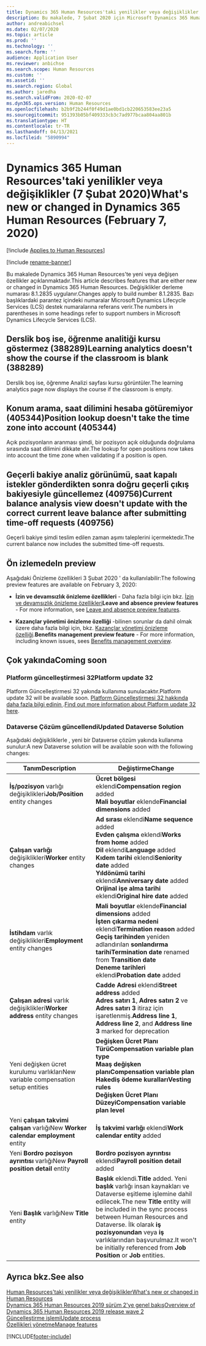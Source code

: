 ```yaml
---
title: Dynamics 365 Human Resources'taki yenilikler veya değişiklikler (7 Şubat 2020)
description: Bu makalede, 7 Şubat 2020 için Microsoft Dynamics 365 Human Resources'taki yeni veya değişen özellikler açıklanmaktadır.
author: andreabichsel
ms.date: 02/07/2020
ms.topic: article
ms.prod: ''
ms.technology: ''
ms.search.form: ''
audience: Application User
ms.reviewer: anbichse
ms.search.scope: Human Resources
ms.custom: ''
ms.assetid: ''
ms.search.region: Global
ms.author: jaredha
ms.search.validFrom: 2020-02-07
ms.dyn365.ops.version: Human Resources
ms.openlocfilehash: b2b9f2b244f0f49d1ae0bd1cb220653583ee23a5
ms.sourcegitcommit: 951393b05bf409333cb3c7ad977bcaa804aa801b
ms.translationtype: HT
ms.contentlocale: tr-TR
ms.lasthandoff: 04/13/2021
ms.locfileid: "5890994"
---
```

# <a name="whats-new-or-changed-in-dynamics-365-human-resources-february-7-2020"></a><span data-ttu-id="c360c-103">Dynamics 365 Human Resources'taki yenilikler veya değişiklikler (7 Şubat 2020)</span><span class="sxs-lookup"><span data-stu-id="c360c-103">What's new or changed in Dynamics 365 Human Resources (February 7, 2020)</span></span>

[!include [Applies to Human Resources](../includes/applies-to-hr.md)]

[!include [rename-banner](~/includes/cc-data-platform-banner.md)]

<span data-ttu-id="c360c-104">Bu makalede Dynamics 365 Human Resources'te yeni veya değişen özellikler açıklanmaktadır.</span><span class="sxs-lookup"><span data-stu-id="c360c-104">This article describes features that are either new or changed in Dynamics 365 Human Resources.</span></span> <span data-ttu-id="c360c-105">Değişiklikler derleme numarası 8.1.2835 uygulanır.</span><span class="sxs-lookup"><span data-stu-id="c360c-105">Changes apply to build number 8.1.2835.</span></span> <span data-ttu-id="c360c-106">Bazı başlıklardaki parantez içindeki numaralar Microsoft Dynamics Lifecycle Services (LCS) destek numaralarına referans verir.</span><span class="sxs-lookup"><span data-stu-id="c360c-106">The numbers in parentheses in some headings refer to support numbers in Microsoft Dynamics Lifecycle Services (LCS).</span></span>

## <a name="learning-analytics-doesnt-show-the-course-if-the-classroom-is-blank-388289"></a><span data-ttu-id="c360c-107">Derslik boş ise, öğrenme analitiği kursu göstermez (388289)</span><span class="sxs-lookup"><span data-stu-id="c360c-107">Learning analytics doesn't show the course if the classroom is blank (388289)</span></span>

<span data-ttu-id="c360c-108">Derslik boş ise, öğrenme Analizi sayfası kursu görüntüler.</span><span class="sxs-lookup"><span data-stu-id="c360c-108">The learning analytics page now displays the course if the classroom is empty.</span></span>

## <a name="position-lookup-doesnt-take-the-time-zone-into-account-405344"></a><span data-ttu-id="c360c-109">Konum arama, saat dilimini hesaba götüremiyor (405344)</span><span class="sxs-lookup"><span data-stu-id="c360c-109">Position lookup doesn't take the time zone into account (405344)</span></span>

<span data-ttu-id="c360c-110">Açık pozisyonların aranması şimdi, bir pozisyon açık olduğunda doğrulama sırasında saat dilimini dikkate alır.</span><span class="sxs-lookup"><span data-stu-id="c360c-110">The lookup for open positions now takes into account the time zone when validating if a position is open.</span></span>

## <a name="current-balance-analysis-view-doesnt-update-with-the-correct-current-leave-balance-after-submitting-time-off-requests-409756"></a><span data-ttu-id="c360c-111">Geçerli bakiye analiz görünümü, saat kapalı istekler gönderdikten sonra doğru geçerli çıkış bakiyesiyle güncellemez (409756)</span><span class="sxs-lookup"><span data-stu-id="c360c-111">Current balance analysis view doesn't update with the correct current leave balance after submitting time-off requests (409756)</span></span>

<span data-ttu-id="c360c-112">Geçerli bakiye şimdi teslim edilen zaman aşımı taleplerini içermektedir.</span><span class="sxs-lookup"><span data-stu-id="c360c-112">The current balance now includes the submitted time-off requests.</span></span>

## <a name="in-preview"></a><span data-ttu-id="c360c-113">Ön izlemede</span><span class="sxs-lookup"><span data-stu-id="c360c-113">In preview</span></span>

<span data-ttu-id="c360c-114">Aşağıdaki Önizleme özellikleri 3 Şubat 2020 ' da kullanılabilir:</span><span class="sxs-lookup"><span data-stu-id="c360c-114">The following preview features are available on February 3, 2020:</span></span>

- <span data-ttu-id="c360c-115">**İzin ve devamsızlık önizleme özellikleri** - Daha fazla bilgi için bkz. [İzin ve devamsızlık önizleme özellikleri](hr-leave-and-absence-overview.md?leave-and-absence-preview-features)</span><span class="sxs-lookup"><span data-stu-id="c360c-115">**Leave and absence preview features** - For more information, see [Leave and absence preview features](hr-leave-and-absence-overview.md?leave-and-absence-preview-features).</span></span>

- <span data-ttu-id="c360c-116">**Kazançlar yönetimi önizleme özelliği** -bilinen sorunlar da dahil olmak üzere daha fazla bilgi için, bkz. [Kazançlar yönetimi önizleme özelliği](hr-benefits-management-overview.md).</span><span class="sxs-lookup"><span data-stu-id="c360c-116">**Benefits management preview feature** - For more information, including known issues, sees [Benefits management overview](hr-benefits-management-overview.md).</span></span>

## <a name="coming-soon"></a><span data-ttu-id="c360c-117">Çok yakında</span><span class="sxs-lookup"><span data-stu-id="c360c-117">Coming soon</span></span>

### <a name="platform-update-32"></a><span data-ttu-id="c360c-118">Platform güncelleştirmesi 32</span><span class="sxs-lookup"><span data-stu-id="c360c-118">Platform update 32</span></span> 

<span data-ttu-id="c360c-119">Platform Güncelleştirmesi 32 yakında kullanıma sunulacaktır.</span><span class="sxs-lookup"><span data-stu-id="c360c-119">Platform update 32 will be available soon.</span></span> <span data-ttu-id="c360c-120">[Platform Güncelleştirmesi 32 hakkında daha fazla bilgi edinin ](../fin-ops-core/dev-itpro/get-started/whats-new-platform-update-32.md).</span><span class="sxs-lookup"><span data-stu-id="c360c-120">[Find out more information about Platform update 32 here](../fin-ops-core/dev-itpro/get-started/whats-new-platform-update-32.md).</span></span>

### <a name="updated-dataverse-solution"></a><span data-ttu-id="c360c-121">Dataverse Çözüm güncellendi</span><span class="sxs-lookup"><span data-stu-id="c360c-121">Updated Dataverse Solution</span></span>

<span data-ttu-id="c360c-122">Aşağıdaki değişikliklerle , yeni bir Dataverse çözüm yakında kullanıma sunulur:</span><span class="sxs-lookup"><span data-stu-id="c360c-122">A new Dataverse solution will be available soon with the following changes:</span></span>

| <span data-ttu-id="c360c-123">Tanım</span><span class="sxs-lookup"><span data-stu-id="c360c-123">Description</span></span> | <span data-ttu-id="c360c-124">Değiştirme</span><span class="sxs-lookup"><span data-stu-id="c360c-124">Change</span></span> |
| ----------------------------------------- | --- |
| <span data-ttu-id="c360c-125">**İş/pozisyon** varlığı değişiklikleri</span><span class="sxs-lookup"><span data-stu-id="c360c-125">**Job/Position** entity changes</span></span> | <span data-ttu-id="c360c-126">**Ücret bölgesi** eklendi</span><span class="sxs-lookup"><span data-stu-id="c360c-126">**Compensation region** added</span></span></br><span data-ttu-id="c360c-127">**Mali boyutlar** eklende</span><span class="sxs-lookup"><span data-stu-id="c360c-127">**Financial dimensions** added</span></span> |
| <span data-ttu-id="c360c-128">**Çalışan varlığı** değişiklikleri</span><span class="sxs-lookup"><span data-stu-id="c360c-128">**Worker** entity changes</span></span> | <span data-ttu-id="c360c-129">**Ad sırası** eklendi</span><span class="sxs-lookup"><span data-stu-id="c360c-129">**Name sequence** added</span></span></br><span data-ttu-id="c360c-130">**Evden çalışma** eklendi</span><span class="sxs-lookup"><span data-stu-id="c360c-130">**Works from home** added</span></span></br><span data-ttu-id="c360c-131">**Dil** eklendi</span><span class="sxs-lookup"><span data-stu-id="c360c-131">**Language** added</span></span></br><span data-ttu-id="c360c-132">**Kıdem tarihi** eklendi</span><span class="sxs-lookup"><span data-stu-id="c360c-132">**Seniority date** added</span></span></br><span data-ttu-id="c360c-133">**Yıldönümü tarihi** eklendi</span><span class="sxs-lookup"><span data-stu-id="c360c-133">**Anniversary date** added</span></span></br><span data-ttu-id="c360c-134">**Orijinal işe alma tarihi** eklendi</span><span class="sxs-lookup"><span data-stu-id="c360c-134">**Original hire date** added</span></span> |
| <span data-ttu-id="c360c-135">**İstihdam** varlık değişiklikleri</span><span class="sxs-lookup"><span data-stu-id="c360c-135">**Employment** entity changes</span></span> | <span data-ttu-id="c360c-136">**Mali boyutlar** eklende</span><span class="sxs-lookup"><span data-stu-id="c360c-136">**Financial dimensions** added</span></span></br><span data-ttu-id="c360c-137">**İşten çıkarma nedeni** eklendi</span><span class="sxs-lookup"><span data-stu-id="c360c-137">**Termination reason** added</span></span></br><span data-ttu-id="c360c-138">**Geçiş tarihinden** yeniden adlandırılan **sonlandırma tarihi**</span><span class="sxs-lookup"><span data-stu-id="c360c-138">**Termination date** renamed from **Transition date**</span></span></br><span data-ttu-id="c360c-139">**Deneme tarihleri** eklendi</span><span class="sxs-lookup"><span data-stu-id="c360c-139">**Probation date** added</span></span> |
| <span data-ttu-id="c360c-140">**Çalışan adresi** varlık değişiklikleri</span><span class="sxs-lookup"><span data-stu-id="c360c-140">**Worker address** entity changes</span></span> | <span data-ttu-id="c360c-141">**Cadde Adresi** eklendi</span><span class="sxs-lookup"><span data-stu-id="c360c-141">**Street address** added</span></span></br><span data-ttu-id="c360c-142">**Adres satırı 1**, **Adres satırı 2** ve **Adres satırı 3** itiraz için işaretlenmiş.</span><span class="sxs-lookup"><span data-stu-id="c360c-142">**Address line 1**, **Address line 2**, and **Address line 3** marked for deprecation</span></span> |
| <span data-ttu-id="c360c-143">Yeni değişken ücret kurulumu varlıkları</span><span class="sxs-lookup"><span data-stu-id="c360c-143">New variable compensation setup entities</span></span> | <span data-ttu-id="c360c-144">**Değişken Ücret Planı Türü**</span><span class="sxs-lookup"><span data-stu-id="c360c-144">**Compensation variable plan type**</span></span></br><span data-ttu-id="c360c-145">**Maaş değişken planı**</span><span class="sxs-lookup"><span data-stu-id="c360c-145">**Compensation variable plan**</span></span></br><span data-ttu-id="c360c-146">**Hakediş ödeme kuralları**</span><span class="sxs-lookup"><span data-stu-id="c360c-146">**Vesting rules**</span></span></br><span data-ttu-id="c360c-147">**Değişken Ücret Planı Düzeyi**</span><span class="sxs-lookup"><span data-stu-id="c360c-147">**Compensation variable plan level**</span></span> |
| <span data-ttu-id="c360c-148">Yeni **çalışan takvimi çalışan** varlığı</span><span class="sxs-lookup"><span data-stu-id="c360c-148">New **Worker calendar employment** entity</span></span> | <span data-ttu-id="c360c-149">**İş takvimi varlığı** eklendi</span><span class="sxs-lookup"><span data-stu-id="c360c-149">**Work calendar entity** added</span></span> |
| <span data-ttu-id="c360c-150">Yeni **Bordro pozisyon ayrıntısı** varlığı</span><span class="sxs-lookup"><span data-stu-id="c360c-150">New **Payroll position detail** entity</span></span> | <span data-ttu-id="c360c-151">**Bordro pozisyon ayrıntısı** eklendi</span><span class="sxs-lookup"><span data-stu-id="c360c-151">**Payroll position detail** added</span></span> |
| <span data-ttu-id="c360c-152">Yeni **Başlık** varlığı</span><span class="sxs-lookup"><span data-stu-id="c360c-152">New **Title** entity</span></span> | <span data-ttu-id="c360c-153">**Başlık** eklendi.</span><span class="sxs-lookup"><span data-stu-id="c360c-153">**Title** added.</span></span> <span data-ttu-id="c360c-154">Yeni **başlık** varlığı insan kaynakları ve Dataverse eşitleme işlemine dahil edilecek.</span><span class="sxs-lookup"><span data-stu-id="c360c-154">The new **Title** entity will be included in the sync process between Human Resources and Dataverse.</span></span> <span data-ttu-id="c360c-155">İlk olarak **iş pozisyonundan** veya **iş** varlıklarından başvurulmaz.</span><span class="sxs-lookup"><span data-stu-id="c360c-155">It won't be initially referenced from **Job Position** or **Job** entities.</span></span> |

## <a name="see-also"></a><span data-ttu-id="c360c-156">Ayrıca bkz.</span><span class="sxs-lookup"><span data-stu-id="c360c-156">See also</span></span>

[<span data-ttu-id="c360c-157">Human Resources'taki yenilikler veya değişiklikler</span><span class="sxs-lookup"><span data-stu-id="c360c-157">What's new or changed in Human Resources</span></span>](hr-admin-whats-new.md)</br>
[<span data-ttu-id="c360c-158">Dynamics 365 Human Resources 2019 sürüm 2'ye genel bakış</span><span class="sxs-lookup"><span data-stu-id="c360c-158">Overview of Dynamics 365 Human Resources 2019 release wave 2</span></span>](/dynamics365-release-plan/2019wave2/dynamics365-human-resources/)</br>
[<span data-ttu-id="c360c-159">Güncelleştirme işlemi</span><span class="sxs-lookup"><span data-stu-id="c360c-159">Update process</span></span>](hr-admin-setup-update-process.md)</br>
[<span data-ttu-id="c360c-160">Özellikleri yönetme</span><span class="sxs-lookup"><span data-stu-id="c360c-160">Manage features</span></span>](hr-admin-manage-features.md)

[!INCLUDE[footer-include](../includes/footer-banner.md)]